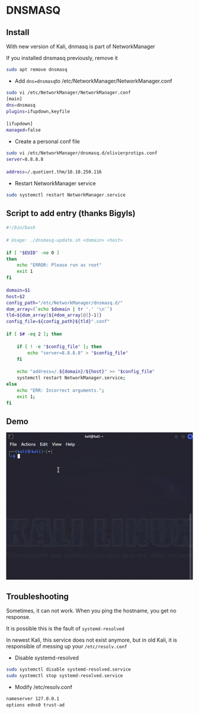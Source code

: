 # DNSMASQ

## Install

With new version of Kali, dnmasq is part of NetworkManager

If you installed dnsmasq previously, remove it

```bash
sudo apt remove dnsmasq
```

- Add `dns=dnsmasq`to /etc/NetworkManager/NetworkManager.conf
```bash
sudo vi /etc/NetworkManager/NetworkManager.conf   
[main]
dns=dnsmasq
plugins=ifupdown,keyfile

[ifupdown]
managed=false
```

- Create a personal conf file
```bash
sudo vi /etc/NetworkManager/dnsmasq.d/olivierprotips.conf 
server=8.8.8.8

address=/.quotient.thm/10.10.250.116
```

- Restart NetworkManager service
  
```bash
sudo systemctl restart NetworkManager.service
```

## Script to add entry (thanks Bigyls)

```bash
#!/bin/bash

# Usage: ./dnsmasq-update.sh <domain> <host>

if [ "$EUID" -ne 0 ]
then
    echo "ERROR: Please run as root"
    exit 1
fi

domain=$1
host=$2
config_path="/etc/NetworkManager/dnsmasq.d/"
dom_array=(`echo $domain | tr '.' '\n'`)
tld=${dom_array[${#dom_array[@]}-1]}
config_file=${config_path}${tld}".conf"

if [ $# -eq 2 ]; then

    if [ ! -e "$config_file" ]; then
        echo "server=8.8.8.8" > "$config_file"
    fi

    echo "address=/.${domain}/${host}" >> "$config_file"
    systemctl restart NetworkManager.service;
else
    echo "ERR: Incorrect arguments.";
    exit 1;
fi
```

## Demo

![Alt text](images/dnsmasq.gif)

## Troubleshooting

Sometimes, it can not work. When you ping the hostname, you get no response.

It is possible this is the fault of `systemd-resolved`

In newest Kali, this service does not exist anymore, but in old Kali, it is responsible of messing up your `/etc/resolv.conf`

- Disable systemd-resolved
  
```bash
sudo systemctl disable systemd-resolved.service
sudo systemctl stop systemd-resolved.service
```

- Modify /etc/resolv.conf

```bash
nameserver 127.0.0.1
options edns0 trust-ad
```